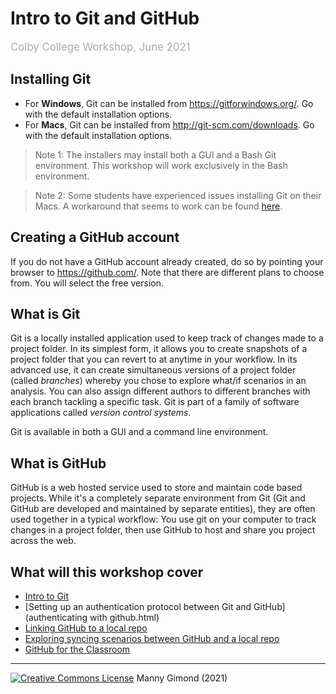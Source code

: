 # Intro to Git and GitHub 

<span style="color:#aaaaaa; font-size: 1.2em;"> Colby College Workshop, June 2021  </span>



## Installing Git

* For **Windows**, Git can be installed from https://gitforwindows.org/. Go with the default installation  options. 
* For **Macs**, Git can be installed from  http://git-scm.com/downloads. Go with the default installation options. 

> Note 1: The  installers may install both a GUI and a Bash Git environment. This workshop will work exclusively in the Bash environment.

> Note 2: Some students have experienced issues installing Git on their Macs. A workaround that seems to work can be found [here](git_mac_issue.md).

## Creating a GitHub account

If you do not have a GitHub account already created, do so by pointing your browser to https://github.com/. Note that there are different plans to choose from. You will select the free version.

## What is Git

Git is a locally installed application used to keep track of changes made to a project folder. In its simplest form,  it allows you to create snapshots of a project folder that you can revert to at anytime in your workflow. In its advanced use, it can create simultaneous versions of a project folder (called *branches*) whereby you chose to explore what/if scenarios in an analysis. You can also assign different authors to different branches with each branch tackling a specific task.  Git is part of a family of software applications called *version control systems*.

Git is available in both a GUI and a command line environment.

## What is GitHub

GitHub is a web hosted service  used to store and maintain code based projects. While it's a completely separate environment from Git (Git and GitHub are developed and maintained by separate entities), they are often used together in a typical workflow: You use git on your computer to track changes in a project folder, then use GitHub to host and share you project across the web.

## What will this workshop cover

* [Intro to Git](git.html)
* [Setting up an authentication protocol between Git and GitHub](authenticating with github.html)
* [Linking GitHub to a local repo](github_setup.html)
* [Exploring syncing scenarios between GitHub and  a local repo ](git_and_github.html)
* [GitHub for the Classroom](github_classroom.html)

<div class="footer">
<hr/>
<a rel="license" href="https://creativecommons.org/licenses/by-nc/4.0/"><img alt="Creative Commons License" style="border-width:0" src="https://i.creativecommons.org/l/by-nc/4.0/80x15.png" /></a>  Manny Gimond (2021)
</br>

